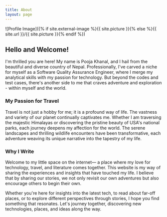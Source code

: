 ```yaml
---
title: About
layout: page
---
```

![Profile Image]({% if site.external-image %}{{ site.picture }}{% else %}{{ site.url }}/{{ site.picture }}{% endif %})


## Hello and Welcome!

I'm thrilled you are here! My name is Pooja Khanal, and I hail from the beautiful and diverse country of Nepal. Professionally, I've carved a niche for myself as a Software Quality Assurance Engineer, where I merge my analytical skills with my passion for technology. But beyond the codes and test cases, there's another side to me that craves adventure and exploration - within myself and the world. 

### My Passion for Travel

Travel is not just a hobby for me; it is a profound way of life. The vastness and variety of our planet continually captivates me. Whether I am traversing the majestic Himalayas or discovering the pristine beauty of USA's national parks, each journey deepens my affection for the world. The serene landscapes and thrilling wildlife encounters have been transformative, each adventure weaving its unique narrative into the tapestry of my life.


### Why I Write

Welcome to my little space on the internet— a place where my love for technology, travel, and literature comes together. This website is my way of sharing the experiences and insights that have touched my life. I believe that by sharing our stories, we not only revisit our own adventures but also encourage others to begin their own.

Whether you're here for insights into the latest tech, to read about far-off places, or to explore different perspectives through stories, I hope you find something that resonates. Let's journey together, discovering new technologies, places, and ideas along the way. 


<!-- <h2>Skills</h2>

<ul class="skill-list">
	<li>HTML - Jade - Haml - Erb</li>
	<li>Responsive (Mobile First)</li>
	<li>CSS (Stylus, Sass, Less)</li>
	<li>Css Frameworks (Bootstrap, Foundation)</li>
	<li>Javascript (Design Patterns, Tests)</li>
	<li>AngularJS - ReactJS</li>
	<li>Grunt - Gulp - Yeoman</li>
	<li>Git</li>
	<li>PHP</li>
	<li>Python</li>
	<li>MySQL - MongoDB</li>
	<li>Scrum and Kanban</li>
	<li>TDD e Continuous Integration</li>
</ul>

<h2>Projects</h2>

<ul>
	<li><a href="https://github.com/">Lorem Lorem</a></li>
	<li><a href="https://github.com/">Ipsum Dolor</a></li>
	<li><a href="https://github.com/">Dolor Lorem</a></li>
</ul> -->
